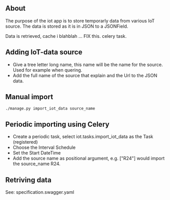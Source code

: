 ## About
The purpose of the iot app is to store temporarly data from various IoT source.
The data is stored as it is in JSON to a JSONField. 


Data is retrieved, cache i
blahblah ... FIX this.
celery task.

## Adding IoT-data source
* Give a tree letter long name, this name will be the name for the source. Used
for example when quering.
* Add the full name of the source that explain and the Url to the JSON data. 


## Manual import

`./manage.py import_iot_data source_name`


## Periodic importing using Celery
* Create a periodic task, select iot.tasks.import_iot_data as the Task (registered) 
* Choose the Interval Schedule
* Set the Start DateTime
* Add the source name as positional argument, e.g. ["R24"] would import the
source_name R24. 


## Retriving data
See: specification.swagger.yaml